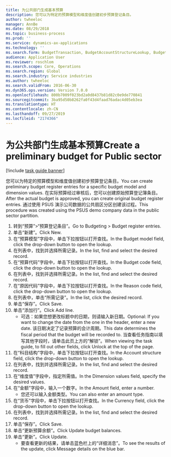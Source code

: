 ```yaml
---
title: 为公共部门生成基本预算
description: 您可以为特定的预算模型和维度值创建初步预算登记条目。
author: twheeloc
manager: AnnBe
ms.date: 08/29/2018
ms.topic: business-process
ms.prod: ''
ms.service: dynamics-ax-applications
ms.technology: ''
ms.search.form: BudgetTransaction, BudgetAccountStructureLookup, BudgetTransactionMultiPost
audience: Application User
ms.reviewer: roschlom
ms.search.scope: Core, Operations
ms.search.region: Global
ms.search.industry: Service industries
ms.author: twheeloc
ms.search.validFrom: 2016-06-30
ms.dyn365.ops.version: Version 7.0.0
ms.openlocfilehash: 800b7009f023bd2a0d8437b81d82c0e9de770841
ms.sourcegitcommit: 3ba95d50b8262fa0f43d4faad76adac4d05eb3ea
ms.translationtype: HT
ms.contentlocale: zh-CN
ms.lasthandoff: 09/27/2019
ms.locfileid: "2174366"
---
```

# <a name="create-a-preliminary-budget-for-public-sector"></a><span data-ttu-id="9abd2-103">为公共部门生成基本预算</span><span class="sxs-lookup"><span data-stu-id="9abd2-103">Create a preliminary budget for Public sector</span></span>

[!include [task guide banner](../../includes/task-guide-banner.md)]

<span data-ttu-id="9abd2-104">您可以为特定的预算模型和维度值创建初步预算登记条目。</span><span class="sxs-lookup"><span data-stu-id="9abd2-104">You can create preliminary budget register entries for a specific budget model and dimension values.</span></span> <span data-ttu-id="9abd2-105">在实际预算经过审核后，您可以创建原始预算登记簿条目。</span><span class="sxs-lookup"><span data-stu-id="9abd2-105">After the actual budget is approved, you can create original budget register entries.</span></span> <span data-ttu-id="9abd2-106">通过使用 PSUS 演示公司数据的公共扇区分区创建该过程。</span><span class="sxs-lookup"><span data-stu-id="9abd2-106">This procedure was created using the PSUS demo company data in the public sector partition.</span></span>

1. <span data-ttu-id="9abd2-107">转到“预算”>“预算登记条目”。</span><span class="sxs-lookup"><span data-stu-id="9abd2-107">Go to Budgeting > Budget register entries.</span></span>
2. <span data-ttu-id="9abd2-108">单击“新建”。</span><span class="sxs-lookup"><span data-stu-id="9abd2-108">Click New.</span></span>
3. <span data-ttu-id="9abd2-109">在“预算模型”字段中，单击下拉按钮以打开查找。</span><span class="sxs-lookup"><span data-stu-id="9abd2-109">In the Budget model field, click the drop-down button to open the lookup.</span></span>
4. <span data-ttu-id="9abd2-110">在列表中，找到并选择所需记录。</span><span class="sxs-lookup"><span data-stu-id="9abd2-110">In the list, find and select the desired record.</span></span>
5. <span data-ttu-id="9abd2-111">在“预算代码”字段中，单击下拉按钮以打开查找。</span><span class="sxs-lookup"><span data-stu-id="9abd2-111">In the Budget code field, click the drop-down button to open the lookup.</span></span>
6. <span data-ttu-id="9abd2-112">在列表中，找到并选择所需记录。</span><span class="sxs-lookup"><span data-stu-id="9abd2-112">In the list, find and select the desired record.</span></span>
7. <span data-ttu-id="9abd2-113">在“原因代码”字段中，单击下拉按钮以打开查找。</span><span class="sxs-lookup"><span data-stu-id="9abd2-113">In the Reason code field, click the drop-down button to open the lookup.</span></span>
8. <span data-ttu-id="9abd2-114">在列表中，单击“所需记录”。</span><span class="sxs-lookup"><span data-stu-id="9abd2-114">In the list, click the desired record.</span></span>
9. <span data-ttu-id="9abd2-115">单击“保存”。</span><span class="sxs-lookup"><span data-stu-id="9abd2-115">Click Save.</span></span>
10. <span data-ttu-id="9abd2-116">单击“添加行”。</span><span class="sxs-lookup"><span data-stu-id="9abd2-116">Click Add line.</span></span>
    * <span data-ttu-id="9abd2-117">可选：如果您想更改标题中的日期，则请输入新日期。</span><span class="sxs-lookup"><span data-stu-id="9abd2-117">Optional: If you want to change the date from the one in the header, enter a new date.</span></span> <span data-ttu-id="9abd2-118">该日期决定了记录预算的会计周期。</span><span class="sxs-lookup"><span data-stu-id="9abd2-118">This date determines the fiscal period that the budget will be recorded to.</span></span> <span data-ttu-id="9abd2-119">当查看任务指南以填写其他字段时，请单击此页上方的“解锁”。</span><span class="sxs-lookup"><span data-stu-id="9abd2-119">When viewing the task guide, to fill out other fields, click Unlock at the top of the page.</span></span>  
11. <span data-ttu-id="9abd2-120">在“科目结构”字段中，单击下拉按钮以打开查找。</span><span class="sxs-lookup"><span data-stu-id="9abd2-120">In the Account structure field, click the drop-down button to open the lookup.</span></span>
12. <span data-ttu-id="9abd2-121">在列表中，找到并选择所需记录。</span><span class="sxs-lookup"><span data-stu-id="9abd2-121">In the list, find and select the desired record.</span></span>
13. <span data-ttu-id="9abd2-122">在“维度值”字段中，指定所需值。</span><span class="sxs-lookup"><span data-stu-id="9abd2-122">In the Dimension values field, specify the desired values.</span></span>
14. <span data-ttu-id="9abd2-123">在“金额”字段中，输入一个数字。</span><span class="sxs-lookup"><span data-stu-id="9abd2-123">In the Amount field, enter a number.</span></span>
    * <span data-ttu-id="9abd2-124">您还可以输入金额类型。</span><span class="sxs-lookup"><span data-stu-id="9abd2-124">You can also enter an amount type.</span></span>  
15. <span data-ttu-id="9abd2-125">在“货币”字段中，单击下拉按钮以打开查找。</span><span class="sxs-lookup"><span data-stu-id="9abd2-125">In the Currency field, click the drop-down button to open the lookup.</span></span>
16. <span data-ttu-id="9abd2-126">在列表中，找到并选择所需记录。</span><span class="sxs-lookup"><span data-stu-id="9abd2-126">In the list, find and select the desired record.</span></span>
17. <span data-ttu-id="9abd2-127">单击“保存”。</span><span class="sxs-lookup"><span data-stu-id="9abd2-127">Click Save.</span></span>
18. <span data-ttu-id="9abd2-128">单击“更新预算余额”。</span><span class="sxs-lookup"><span data-stu-id="9abd2-128">Click Update budget balances.</span></span>
19. <span data-ttu-id="9abd2-129">单击“更新”。</span><span class="sxs-lookup"><span data-stu-id="9abd2-129">Click Update.</span></span>
    * <span data-ttu-id="9abd2-130">要查看更新的结果，请单击蓝色栏上的“详细消息”。</span><span class="sxs-lookup"><span data-stu-id="9abd2-130">To see the results of the update, click Message details on the blue bar.</span></span>  

